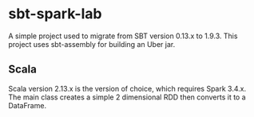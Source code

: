 # sbt-spark-lab
A simple project used to migrate from SBT version 0.13.x to 1.9.3.  This project uses sbt-assembly for building an Uber jar.

## Scala ##
Scala version 2.13.x is the version of choice, which requires Spark 3.4.x.  The main class creates a simple 2 dimensional RDD then
converts it to a DataFrame.

